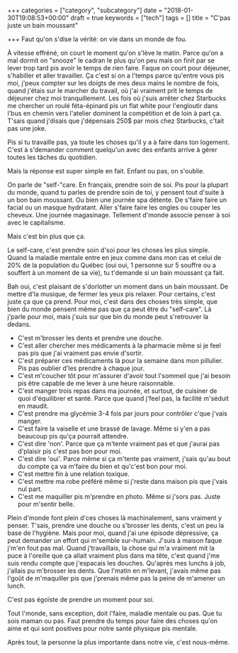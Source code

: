 +++
categories = ["category", "subcategory"]
date = "2018-01-30T19:08:53+00:00"
draft = true
keywords = ["tech"]
tags = []
title = "C'pas juste un bain moussant"

+++
Faut qu'on s'dise la vérité: on vie dans un monde de fou. 

À vitesse effréné, on court le moment qu'on s'lève le matin. Parce qu'on a mal dormit on "snooze" le cadran le plus qu'on peu mais on finit par se lever trop tard pis avoir le temps de rien faire. Faque on court pour déjeuner, s'habiller et aller travailler. Ça c'est si on a l'temps parce qu'entre vous pis moi, j'peux compter sur les doigts de mes deux mains le nombre de fois, quand j'étais sur le marcher du travail, où  j'ai vraiment prit le temps de déjeuner chez moi tranquillement. Les fois où  j'suis arrêter chez Starbucks me chercher un roulé féta-épinard pis un flat white pour l'engloutir dans l'bus en chemin vers l'atelier dominent la compétition et de loin à part ça. T'sais quand j'disais que j'dépensais 250$ par mois chez Starbucks, c'tait pas une joke. 

 Pis si tu travaille pas, ya toute les choses qu'il y a à faire dans ton logement. C'est à s'demander comment quelqu'un avec des enfants arrive à gérer toutes les tâches du quotidien. 

Mais la réponse est super simple en fait. Enfant ou pas, on s'oublie.

On parle de "self-"care. En français, prendre soin de soi. Pis pour la plupart du monde, quand tu parles de prendre soin de toi, y pensent tout d'suite à un bon bain moussant. Ou bien une journée spa détente. De s'faire faire un facial ou un masque hydratant. Aller s'faire faire les ongles ou couper les cheveux. Une journée magasinage. Tellement d'monde associe penser à soi avec le capitalisme.

Mais c'est bin plus que ça. 

Le self-care, c'est prendre soin d'soi pour les choses les plus simple. Quand la maladie mentale entre en jeux comme dans mon cas et celui de 20% de la population du Québec (oui oui, 1 personne sur 5 souffre ou a souffert à un moment de sa vie), tu t'demande si un bain moussant ça fait.

Bah oui, c'est plaisant de s'dorlotter un moment dans un bain moussant. De mettre d'la musique, de fermer les yeux pis relaxer. Pour certains, c'est juste ça que ça prend. Pour moi, c'est dans des choses très simple, que bien du monde pensent même pas que ça peut être du "self-care". Là j'parle pour moi, mais j'suis sur que bin du monde peut s'retrouver la dedans.

* C'est m'brosser les dents et prendre une douche. 
* C'est aller chercher mes médicaments à la pharmacie même si je feel pas pis que j'ai vraiment pas envie d'sortir. 
* C'est préparer ces médicaments là pour la semaine dans mon pillulier. Pis pas oublier d'les prendre à chaque jour.
* C'est m'coucher tôt pour m'assurer d'avoir tout l'sommeil que j'ai besoin pis être capable de me lever à une heure raisonnable.
* C'est manger trois repas dans ma journée, et surtout, de cuisiner de quoi d'équilibrer et santé. Parce que quand j'feel pas, la facilité m'séduit en maudit. 
* C'est prendre ma glycémie 3-4 fois par jours pour contrôler c'que j'vais manger.
* C'est faire la vaiselle et une brassé de lavage. Même si y'en a pas beaucoup pis qu'ça pourrait attendre.
* C'est dire 'non'. Parce que ça m'tente vraiment pas et que j'aurai pas d'plaisir pis c'est pas bon pour moi.
* C'est dire 'oui'. Parce même si ça m'tente pas vraiment, j'sais qu'au bout du compte ça va m'faire du bien et qu'c'est bon pour moi.
* C'est mettre fin à une relation toxique.
* C'est mettre ma robe préféré même si j'reste dans maison pis que j'vais nul part.
* C'est me maquiller pis m'prendre en photo. Même si j'sors pas. Juste pour m'sentir belle.

Plein d'monde font plein d'ces choses là machinalement, sans vraiment y penser. T'sais, prendre une douche ou s'brosser les dents, c'est un peu la base de l'hygiène. Mais pour moi, quand j'ai une épisode dépressive, ça peut demander un effort qui m'semble sur-humain. J'suis à maison faque j'm'en fout pas mal. Quand j'travaillais, la chose qui m'a vraiment mit la puce à l'oreille que ça allait vraiment plus dans ma tête, c'est quand j'me suis rendu compte que j'espacais les douches. Qu'après mes lunchs à job, j'allais pu m'brosser les dents. Que l'matin en m'levant, j'avais même pas l'goût de m'maquiller pis que j'prenais même pas la peine de m'amener un lunch.

C'est pas égoïste de prendre un moment pour soi.

Tout l'monde, sans exception, doit l'faire, maladie mentale ou pas. Que tu sois maman ou pas. Faut prendre du temps pour faire des choses qu'on aime et qui sont positives pour notre santé physique pis mentale. 

Après tout, la personne la plus importante dans notre vie, c'est nous-même. 